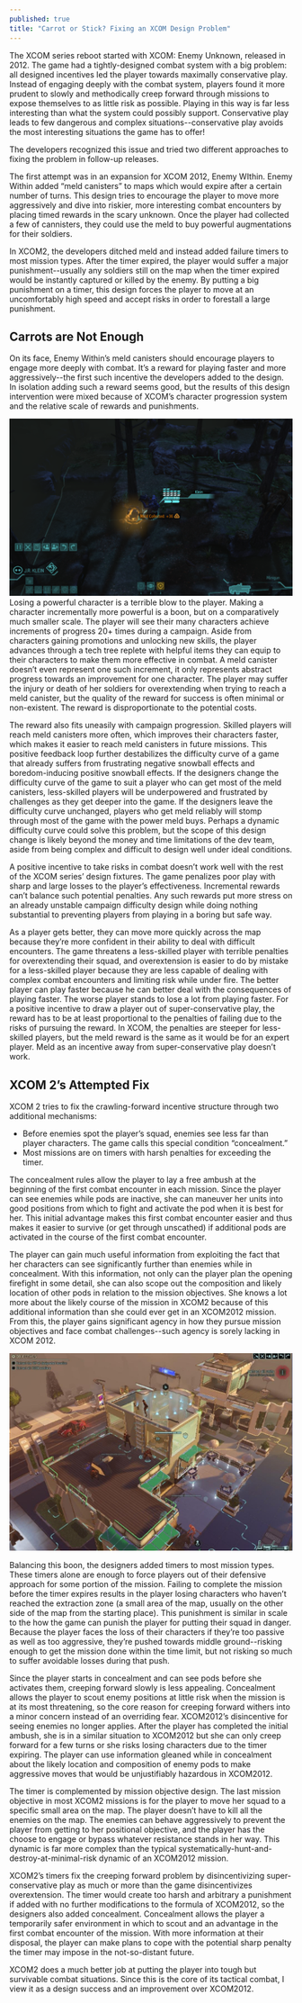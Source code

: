 ```yaml
---
published: true
title: "Carrot or Stick? Fixing an XCOM Design Problem"
---
```


The XCOM series reboot started with XCOM: Enemy Unknown, released in 2012. The game had a tightly-designed combat system with a big problem: all designed incentives led the player towards maximally conservative play. Instead of engaging deeply with the combat system, players found it more prudent to slowly and methodically creep forward through missions to expose themselves to as little risk as possible. Playing in this way is far less interesting than what the system could possibly support. Conservative play leads to few dangerous and complex situations--conservative play avoids the most interesting situations the game has to offer!

The developers recognized this issue and tried two different approaches to fixing the problem in follow-up releases.

The first attempt was in an expansion for XCOM 2012, Enemy WIthin. Enemy Within added “meld canisters” to maps which would expire after a certain number of turns. This design tries to encourage the player to move more aggressively and dive into riskier, more interesting combat encounters by placing timed rewards in the scary unknown. Once the player had collected a few of cannisters, they could use the meld to buy powerful augmentations for their soldiers.

In XCOM2, the developers ditched meld and instead added failure timers to most mission types. After the timer expired, the player would suffer a major punishment--usually any soldiers still on the map when the timer expired would be instantly captured or killed by the enemy. By putting a big punishment on a timer, this design forces the player to move at an uncomfortably high speed and accept risks in order to forestall a large punishment.

## Carrots are Not Enough

On its face, Enemy Within’s meld canisters should encourage players to engage more deeply with combat. It’s a reward for playing faster and more aggressively--the first such incentive the developers added to the design. In isolation adding such a reward seems good, but the results of this design intervention were mixed because of XCOM’s character progression system and the relative scale of rewards and punishments.

![Screenshot of a meld cannister in XCOM2012](/images/Meld.png)
Losing a powerful character is a terrible blow to the player. Making a character incrementally more powerful is a boon, but on a comparatively much smaller scale. The player will see their many characters achieve increments of progress 20+ times during a campaign. Aside from characters gaining promotions and unlocking new skills, the player advances through a tech tree replete with helpful items they can equip to their characters to make them more effective in combat. A meld canister doesn’t even represent one such increment, it only represents abstract progress towards an improvement for one character. The player may suffer the injury or death of her soldiers for overextending when trying to reach a meld canister, but the quality of the reward for success is often minimal or non-existent. The reward is disproportionate to the potential costs.

The reward also fits uneasily with campaign progression. Skilled players will reach meld canisters more often, which improves their characters faster, which makes it easier to reach meld canisters in future missions. This positive feedback loop further destabilizes the difficulty curve of a game that already suffers from frustrating negative snowball effects and boredom-inducing positive snowball effects. If the designers change the difficulty curve of the game to suit a player who can get most of the meld canisters, less-skilled players will be underpowered and frustrated by challenges as they get deeper into the game. If the designers leave the difficulty curve unchanged, players who get meld reliably will stomp through most of the game with the power meld buys. Perhaps a dynamic difficulty curve could solve this problem, but the scope of this design change is likely beyond the money and time limitations of the dev team, aside from being complex and difficult to design well under ideal conditions.

A positive incentive to take risks in combat doesn’t work well with the rest of the XCOM series’ design fixtures. The game penalizes poor play with sharp and large losses to the player’s effectiveness. Incremental rewards can’t balance such potential penalties. Any such rewards put more stress on an already unstable campaign difficulty design while doing nothing substantial to preventing players from playing in a boring but safe way.

As a player gets better, they can move more quickly across the map because they’re more confident in their ability to deal with difficult encounters. The game threatens a less-skilled player with terrible penalties for overextending their squad, and overextension is easier to do by mistake for a less-skilled player because they are less capable of dealing with complex combat encounters and limiting risk while under fire. The better player can play faster because he can better deal with the consequences of playing faster. The worse player stands to lose a lot from playing faster. For a positive incentive to draw a player out of super-conservative play, the reward has to be at least proportional to the penalties of failing due to the risks of pursuing the reward. In XCOM, the penalties are steeper for less-skilled players, but the meld reward is the same as it would be for an expert player. Meld as an incentive away from super-conservative play doesn’t work.

## XCOM 2’s Attempted Fix

XCOM 2 tries to fix the crawling-forward incentive structure through two additional mechanisms:

* Before enemies spot the player’s squad, enemies see less far than player characters. The game calls this special condition “concealment.”
* Most missions are on timers with harsh penalties for exceeding the timer.

The concealment rules allow the player to lay a free ambush at the beginning of the first combat encounter in each mission. Since the player can see enemies while pods are inactive, she can maneuver her units into good positions from which to fight and activate the pod when it is best for her. This initial advantage makes this first combat encounter easier and thus makes it easier to survive (or get through unscathed) if additional pods are activated in the course of the first combat encounter. 

The player can gain much useful information from exploiting the fact that her characters can see significantly further than enemies while in concealment. With this information, not only can the player plan the opening firefight in some detail, she can also scope out the composition and likely location of other pods in relation to the mission objectives. She knows a lot more about the likely course of the mission in XCOM2 because of this additional information than she could ever get in an XCOM2012 mission. From this, the player gains significant agency in how they pursue mission objectives and face combat challenges--such agency is sorely lacking in XCOM 2012.

![Screenshot of a contested Evac Point in XCOM2](/images/xcom2-evac-point.jpg)

Balancing this boon, the designers added timers to most mission types. These timers alone are enough to force players out of their defensive approach for some portion of the mission. Failing to complete the mission before the timer expires results in the player losing characters who haven’t reached the extraction zone (a small area of the map, usually on the other side of the map from the starting place). This punishment is similar in scale to the how the game can punish the player for putting their squad in danger. Because the player faces the loss of their characters if they’re too passive as well as too aggressive, they’re pushed towards middle ground--risking enough to get the mission done within the time limit, but not risking so much to suffer avoidable losses during that push. 

Since the player starts in concealment and can see pods before she activates them, creeping forward slowly is less appealing. Concealment allows the player to scout enemy positions at little risk when the mission is at its most threatening, so the core reason for creeping forward withers into a minor concern instead of an overriding fear. XCOM2012’s disincentive for seeing enemies no longer applies. After the player has completed the initial ambush, she is in a similar situation to XCOM2012 but she can only creep forward for a few turns or she risks losing characters due to the timer expiring. The player can use information gleaned while in concealment about the likely location and composition of enemy pods to make aggressive moves that would be unjustifiably hazardous in XCOM2012. 

The timer is complemented by mission objective design. The last mission objective in most XCOM2 missions is for the player to move her squad to a specific small area on the map. The player doesn’t have to kill all the enemies on the map. The enemies can behave aggressively to prevent the player from getting to her positional objective, and the player has the choose to engage or bypass whatever resistance stands in her way. This dynamic is far more complex than the typical systematically-hunt-and-destroy-at-minimal-risk dynamic of an XCOM2012 mission.

XCOM2’s timers fix the creeping forward problem by disincentivizing super-conservative play as much or more than the game disincentivizes overextension. The timer would create too harsh and arbitrary a punishment if added with no further modifications to the formula of XCOM2012, so the designers also added concealment. Concealment allows the player a temporarily safer environment in which to scout and an advantage in the first combat encounter of the mission. With more information at their disposal, the player can make plans to cope with the potential sharp penalty the timer may impose in the not-so-distant future.

XCOM2 does a much better job at putting the player into tough but survivable combat situations. Since this is the core of its tactical combat, I view it as a design success and an improvement over XCOM2012.
